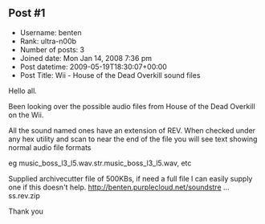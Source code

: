 ## Post #1
- Username: benten
- Rank: ultra-n00b
- Number of posts: 3
- Joined date: Mon Jan 14, 2008 7:36 pm
- Post datetime: 2009-05-19T18:30:07+00:00
- Post Title: Wii - House of the Dead Overkill sound files

Hello all.

Been looking over the possible audio files from House of the Dead Overkill on the Wii.

All the sound named ones have an extension of REV.
When checked under any hex utility and scan to near the end of the file you will see text showing normal audio file formats

eg
music_boss_l3_l5.wav.str.music_boss_l3_l5.wav, etc

Supplied archivecutter file of 500KBs, if need a full file I can easily supply one if this doesn't help.
http://benten.purplecloud.net/soundstre ... ss.rev.zip

Thank you
